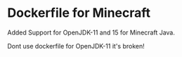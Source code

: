 # Dockerfile for Minecraft

Added Support for OpenJDK-11 and 15 for Minecraft Java.

Dont use dockerfile for OpenJDK-11 it's broken!
